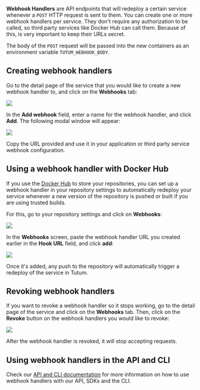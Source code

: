 **Webhook Handlers** are API endpoints that will redeploy a certain service whenever a `POST` HTTP request is sent to them. You can create one or more webhook handlers per service. They don't require any authorization to be called, so third party services like Docker Hub can call them. Because of this, is very important to keep their URLs secret.

The body of the `POST` request will be passed into the new containers as an environment variable `TUTUM_WEBHOOK_BODY`.


## Creating webhook handlers

Go to the detail page of the service that you would like to create a new webhook handler to, and click on the **Webhooks** tab:

![](https://s.tutum.co/support/images/service-detail-webhooks.png)

In the **Add webhook** field, enter a name for the webhook handler, and click **Add**. The following modal window will appear:

![](https://s.tutum.co/support/images/webhook-add.png)

Copy the URL provided and use it in your application or third party service webhook configuration.


## Using a webhook handler with Docker Hub

If you use the [Docker Hub](https://registry.hub.docker.com/) to store your repositories, you can set up a webhook handler in your repository settings to automatically redeploy your service whenever a new version of the repository is pushed or built if you are using trusted builds.

For this, go to your repository settings and click on **Webhooks**:

![](https://s.tutum.co/support/images/dockerhub-image-detail-webhooks.png)

In the **Webhooks** screen, paste the webhook handler URL you created earlier in the **Hook URL** field, and click **add**:

![](https://s.tutum.co/support/images/dockerhub-webhooks.png)

Once it's added, any push to the repository will automatically trigger a redeploy of the service in Tutum.


## Revoking webhook handlers

If you want to revoke a webhook handler so it stops working, go to the detail page of the service and click on the **Webhooks** tab. Then, click on the **Revoke** button on the webhook handlers you would like to revoke:

![](https://s.tutum.co/support/images/service-detail-webhooks-revoke.png)

After the webhook handler is revoked, it will stop accepting requests.


## Using webhook handlers in the API and CLI

Check our [API and CLI documentation](https://docs.tutum.co/v2/api/#webhooks) for more information on how to use webhook handlers with our API, SDKs and the CLI.

